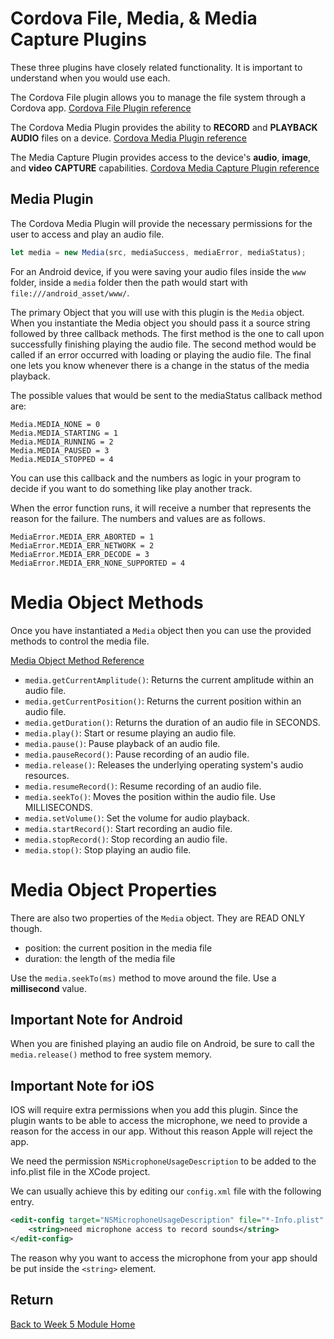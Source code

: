 # Cordova File, Media, & Media Capture Plugins

These three plugins have closely related functionality. It is important to understand when you would use each.

The Cordova File plugin allows you to manage the file system through a Cordova app.
[Cordova File Plugin reference](https://cordova.apache.org/docs/en/8.x/reference/cordova-plugin-file/index.html)

The Cordova Media Plugin provides the ability to **RECORD** and **PLAYBACK AUDIO** files on a device.
[Cordova Media Plugin reference](https://cordova.apache.org/docs/en/8.x/reference/cordova-plugin-media/index.html)

The Media Capture Plugin provides access to the device's **audio**, **image**, and **video** **CAPTURE** capabilities.
[Cordova Media Capture Plugin reference](https://cordova.apache.org/docs/en/8.x/reference/cordova-plugin-media-capture/index.html)

## Media Plugin

The Cordova Media Plugin will provide the necessary permissions for the user to access and play an audio file.

```js
let media = new Media(src, mediaSuccess, mediaError, mediaStatus);
```

For an Android device, if you were saving your audio files inside the `www` folder, inside a `media` folder then the path would start with `file:///android_asset/www/`.

The primary Object that you will use with this plugin is the `Media` object. When you instantiate the Media object you should pass it a source string followed by three callback methods. The first method is the one to call upon successfully finishing playing the audio file. The second method would be called if an error occurred with loading or playing the audio file. The final one lets you know whenever there is a change in the status of the media playback.

The possible values that would be sent to the mediaStatus callback method are:

```
Media.MEDIA_NONE = 0
Media.MEDIA_STARTING = 1
Media.MEDIA_RUNNING = 2
Media.MEDIA_PAUSED = 3
Media.MEDIA_STOPPED = 4
```

You can use this callback and the numbers as logic in your program to decide if you want to do something like play another track.

When the error function runs, it will receive a number that represents the reason for the failure. The numbers and values are as follows.

```
MediaError.MEDIA_ERR_ABORTED = 1
MediaError.MEDIA_ERR_NETWORK = 2
MediaError.MEDIA_ERR_DECODE = 3
MediaError.MEDIA_ERR_NONE_SUPPORTED = 4
```

# Media Object Methods

Once you have instantiated a `Media` object then you can use the provided methods to control the media file.

[Media Object Method Reference](https://cordova.apache.org/docs/en/8.x/reference/cordova-plugin-media/index.html#methods)

- `media.getCurrentAmplitude()`: Returns the current amplitude within an audio file.
- `media.getCurrentPosition()`: Returns the current position within an audio file.
- `media.getDuration()`: Returns the duration of an audio file in SECONDS.
- `media.play()`: Start or resume playing an audio file.
- `media.pause()`: Pause playback of an audio file.
- `media.pauseRecord()`: Pause recording of an audio file.
- `media.release()`: Releases the underlying operating system's audio resources.
- `media.resumeRecord()`: Resume recording of an audio file.
- `media.seekTo()`: Moves the position within the audio file. Use MILLISECONDS.
- `media.setVolume()`: Set the volume for audio playback.
- `media.startRecord()`: Start recording an audio file.
- `media.stopRecord()`: Stop recording an audio file.
- `media.stop()`: Stop playing an audio file.

# Media Object Properties

There are also two properties of the `Media` object. They are READ ONLY though.

- position: the current position in the media file
- duration: the length of the media file

Use the `media.seekTo(ms)` method to move around the file. Use a **millisecond** value.

## Important Note for Android

When you are finished playing an audio file on Android, be sure to call the `media.release()` method to free system memory.

## Important Note for iOS

IOS will require extra permissions when you add this plugin. Since the plugin wants to be able to access the microphone, we need to provide a reason for the access in our app. Without this reason Apple will reject the app.

We need the permission `NSMicrophoneUsageDescription` to be added to the info.plist file in the XCode project.

We can usually achieve this by editing our `config.xml` file with the following entry.

```xml
<edit-config target="NSMicrophoneUsageDescription" file="*-Info.plist" mode="merge">
    <string>need microphone access to record sounds</string>
</edit-config>
```

The reason why you want to access the microphone from your app should be put inside the `<string>` element.

<YouTube
    title="playing audio with the Cordova media plugin"
    url="https://www.youtube.com/embed/Fk-DpOnuvmM"
/>

## Return

[Back to Week 5 Module Home](./README.md)
